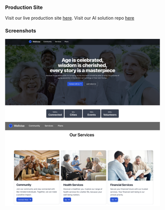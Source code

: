 ### Production Site

Visit our live production site [here](https://6546e15f30cd2a68f3448a5a--courageous-axolotl-e7ddc3.netlify.app).
Visit our AI solution repo [here](https://github.com/DevanshMathur10/Wellvise)

### Screenshots

![Screenshot 1](screenshots/screenshot1.png)
![Screenshot 2](screenshots/screenshot2.png)
